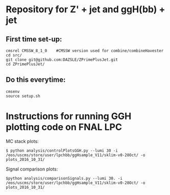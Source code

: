 # Repository for Z' + jet and ggH(bb) + jet

## First time set-up:
```
cmsrel CMSSW_8_1_0    #CMSSW version used for combine/combineHavester
cd src/
git clone git@github.com:DAZSLE/ZPrimePlusJet.git
cd ZPrimePlusJet/
```
## Do this everytime:
```
cmsenv
source setup.sh
```
# Instructions for running GGH plotting code on FNAL LPC

MC stack plots:
~~~~
$ python analysis/controlPlotsGGH.py --lumi 30 -i /eos/uscms/store/user/lpchbb/ggHsample_V11/sklim-v0-28Oct/ -o plots_2016_10_31/
~~~~

Signal comparison plots:
~~~~
$python analysis/comparisonSignals.py --lumi 30. -i /eos/uscms/store/user/lpchbb/ggHsample_V11/sklim-v0-28Oct/ -o plots_2016_10_31/
~~~~
